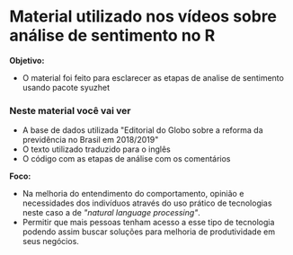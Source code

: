 # Material utilizado nos vídeos sobre análise de sentimento no R 
**Objetivo:** 
- O material foi feito para esclarecer as etapas de analise de sentimento usando pacote syuzhet

### Neste material você vai ver
- A base de dados utilizada "Editorial do Globo sobre a reforma da previdência no Brasil em 2018/2019"
- O texto utilizado traduzido para o inglês 
- O código com as etapas de análise com os comentários

**Foco:** 
- Na melhoria do entendimento do comportamento, opinião e necessidades dos indivíduos através do uso prático de tecnologias neste caso a de *"natural language processing"*. 
- Permitir que mais pessoas tenham acesso a esse tipo de tecnologia podendo assim buscar soluções para melhoria de produtividade em seus negócios.


